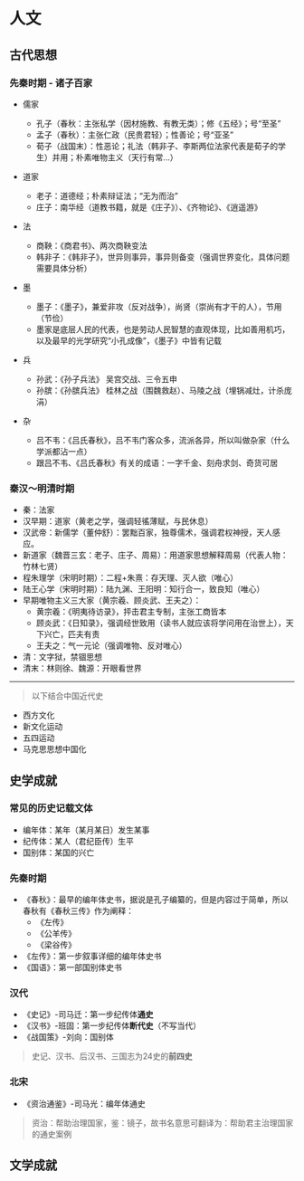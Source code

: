 # 人文

## 古代思想

### 先秦时期 - 诸子百家

- 儒家
  - 孔子（春秋：主张私学（因材施教、有教无类）；修《五经》；号“至圣”
  - 孟子（春秋）：主张仁政（民贵君轻）；性善论；号“亚圣”
  - 荀子（战国末）：性恶论；礼法（韩非子、李斯两位法家代表是荀子的学生）并用；朴素唯物主义（天行有常...）

- 道家
  - 老子：道德经；朴素辩证法；“无为而治”
  - 庄子：南华经（道教书籍，就是《庄子》）、《齐物论》、《逍遥游》

- 法
  - 商鞅：《商君书》、两次商鞅变法
  - 韩非子：《韩非子》，世异则事异，事异则备变（强调世界变化，具体问题需要具体分析）

- 墨
  - 墨子：《墨子》，兼爱非攻（反对战争），尚贤（崇尚有才干的人），节用（节俭）
  - 墨家是底层人民的代表，也是劳动人民智慧的直观体现，比如善用机巧，以及最早的光学研究“小孔成像”，《墨子》中皆有记载

- 兵
  - 孙武：《孙子兵法》 吴宫交战、三令五申
  - 孙膑：《孙膑兵法》 桂林之战（围魏救赵）、马陵之战（埋锅减灶，计杀庞涓）

- 杂
  - 吕不韦：《吕氏春秋》，吕不韦门客众多，流派各异，所以叫做杂家（什么学派都沾一点）
  - 跟吕不韦、《吕氏春秋》有关的成语：一字千金、刻舟求剑、奇货可居

### 秦汉～明清时期

- 秦：法家
- 汉早期：道家（黄老之学，强调轻徭薄赋，与民休息）
- 汉武帝：新儒学（董仲舒）：罢黜百家，独尊儒术，强调君权神授，天人感应。
- 新道家（魏晋三玄：老子、庄子、周易）：用道家思想解释周易（代表人物：竹林七贤）
- 程朱理学（宋明时期）：二程+朱熹：存天理、灭人欲（唯心）
- 陆王心学（宋明时期）：陆九渊、王阳明：知行合一，致良知（唯心）
- 早期唯物主义三大家（黄宗羲、顾炎武、王夫之）：
  - 黄宗羲：《明夷待访录》，抨击君主专制，主张工商皆本
  - 顾炎武：《日知录》，强调经世致用（读书人就应该将学问用在治世上），天下兴亡，匹夫有责
  - 王夫之：气一元论（强调唯物、反对唯心）
- 清：文字狱，禁锢思想
- 清末：林则徐、魏源：开眼看世界

---

> 以下结合中国近代史

- 西方文化
- 新文化运动
- 五四运动
- 马克思思想中国化

## 史学成就

### 常见的历史记载文体

- 编年体：某年（某月某日）发生某事
- 纪传体：某人（君纪臣传）生平
- 国别体：某国的兴亡

### 先秦时期

- 《春秋》：最早的编年体史书，据说是孔子编纂的，但是内容过于简单，所以春秋有《春秋三传》作为阐释：
  - 《左传》
  - 《公羊传》
  - 《梁谷传》
- 《左传》：第一步叙事详细的编年体史书
- 《国语》：第一部国别体史书

### 汉代

- 《史记》-司马迁：第一步纪传体**通史**
- 《汉书》-班固：第一步纪传体**断代史**（不写当代）
- 《战国策》-刘向：国别体

> 史记、汉书、后汉书、三国志为24史的**前四史**

### 北宋

- 《资治通鉴》-司马光：编年体通史

> 资治：帮助治理国家，鉴：镜子，故书名意思可翻译为：帮助君主治理国家的通史案例

## 文学成就
